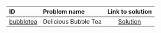 | ID | Problem name | Link to solution |
|:---|:---|:---:|
| [bubbletea](https://open.kattis.com/problems/bubbletea) | Delicious Bubble Tea | [Solution](https://github.com/versenyi98/kattis-solutions/tree/main/solutions/Delicious%20Bubble%20Tea)|
